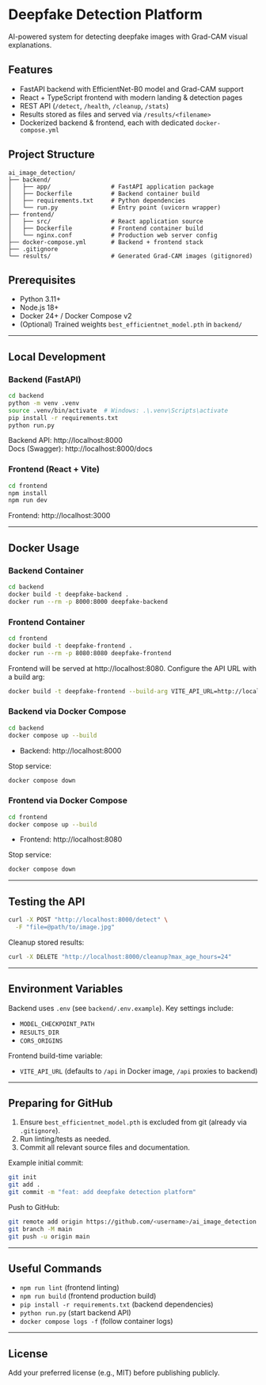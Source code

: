 # Deepfake Detection Platform

AI-powered system for detecting deepfake images with Grad-CAM visual explanations.

## Features

- FastAPI backend with EfficientNet-B0 model and Grad-CAM support
- React + TypeScript frontend with modern landing & detection pages
- REST API (`/detect`, `/health`, `/cleanup`, `/stats`)
- Results stored as files and served via `/results/<filename>`
- Dockerized backend & frontend, each with dedicated `docker-compose.yml`

## Project Structure

```
ai_image_detection/
├── backend/
│   ├── app/                 # FastAPI application package
│   ├── Dockerfile           # Backend container build
│   ├── requirements.txt     # Python dependencies
│   └── run.py               # Entry point (uvicorn wrapper)
├── frontend/
│   ├── src/                 # React application source
│   ├── Dockerfile           # Frontend container build
│   └── nginx.conf           # Production web server config
├── docker-compose.yml       # Backend + frontend stack
├── .gitignore
└── results/                 # Generated Grad-CAM images (gitignored)
```

## Prerequisites

- Python 3.11+
- Node.js 18+
- Docker 24+ / Docker Compose v2
- (Optional) Trained weights `best_efficientnet_model.pth` in `backend/`

---

## Local Development

### Backend (FastAPI)

```bash
cd backend
python -m venv .venv
source .venv/bin/activate  # Windows: .\.venv\Scripts\activate
pip install -r requirements.txt
python run.py
```

Backend API: http://localhost:8000  
Docs (Swagger): http://localhost:8000/docs

### Frontend (React + Vite)

```bash
cd frontend
npm install
npm run dev
```

Frontend: http://localhost:3000

---

## Docker Usage

### Backend Container

```bash
cd backend
docker build -t deepfake-backend .
docker run --rm -p 8000:8000 deepfake-backend
```

### Frontend Container

```bash
cd frontend
docker build -t deepfake-frontend .
docker run --rm -p 8080:8080 deepfake-frontend
```

Frontend will be served at http://localhost:8080. Configure the API URL with a build arg:

```bash
docker build -t deepfake-frontend --build-arg VITE_API_URL=http://localhost:8000 .
```

### Backend via Docker Compose

```bash
cd backend
docker compose up --build
```

- Backend: http://localhost:8000

Stop service:

```bash
docker compose down
```

### Frontend via Docker Compose

```bash
cd frontend
docker compose up --build
```

- Frontend: http://localhost:8080

Stop service:

```bash
docker compose down
```

---

## Testing the API

```bash
curl -X POST "http://localhost:8000/detect" \
  -F "file=@path/to/image.jpg"
```

Cleanup stored results:

```bash
curl -X DELETE "http://localhost:8000/cleanup?max_age_hours=24"
```

---

## Environment Variables

Backend uses `.env` (see `backend/.env.example`). Key settings include:

- `MODEL_CHECKPOINT_PATH`
- `RESULTS_DIR`
- `CORS_ORIGINS`

Frontend build-time variable:

- `VITE_API_URL` (defaults to `/api` in Docker image, `/api` proxies to backend)

---

## Preparing for GitHub

1. Ensure `best_efficientnet_model.pth` is excluded from git (already via `.gitignore`).
2. Run linting/tests as needed.
3. Commit all relevant source files and documentation.

Example initial commit:

```bash
git init
git add .
git commit -m "feat: add deepfake detection platform"
```

Push to GitHub:

```bash
git remote add origin https://github.com/<username>/ai_image_detection.git
git branch -M main
git push -u origin main
```

---

## Useful Commands

- `npm run lint` (frontend linting)
- `npm run build` (frontend production build)
- `pip install -r requirements.txt` (backend dependencies)
- `python run.py` (start backend API)
- `docker compose logs -f` (follow container logs)

---

## License

Add your preferred license (e.g., MIT) before publishing publicly.

